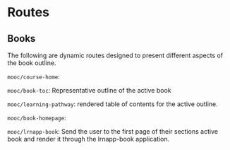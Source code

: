 # Routes

## Books

The following are dynamic routes designed to present different aspects of the book outline.

`mooc/course-home`:

`mooc/book-toc`: Representative outline of the active book

`mooc/learning-pathway`: rendered table of contents for the active outline.

`mooc/book-homepage`:

`mooc/lrnapp-book`: Send the user to the first page of their sections active book and render it through the lrnapp-book application.